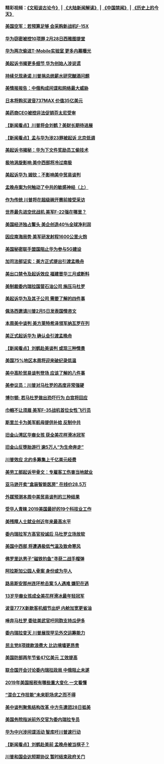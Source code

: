 #### 精彩视频：[《文昭谈古论今》](https://github.com/gfw-breaker/wenzhao) | [《大陆新闻解读》](https://github.com/gfw-breaker/ntdtv-comedy) | [《中国禁闻》](https://github.com/gfw-breaker/ntdtv-news) | [《历史上的今天》](https://github.com/gfw-breaker/today-in-history) 

#### [美国空军：若预算足够 会采购新战机F-15X](../pages/nsc412/n11012483.md?t=01301530) 

#### [华为窃密被控10项罪 2月28日西雅图提堂](../pages/nsc412/n11011664.md?t=01301530) 

#### [华为两次偷进T-Mobile实验室 更多内幕曝光](../pages/nsc412/n11011032.md?t=01301530) 

#### [美起诉书揭更多细节 华为创始人涉说谎](../pages/nsc412/n11011478.md?t=01301530) 

#### [持续兑现承诺 川普捐总统薪水研究酗酒问题](../pages/nsc412/n11011753.md?t=01301530) 

#### [美情报报告：中俄构成间谍和网络最大威胁](../pages/nsc412/n11011346.md?t=01301530) 

#### [日本将购买波音737MAX 价值35亿美元](../pages/nsc412/n11011238.md?t=01301530) 

#### [美药商CEO被控非法促销芬太尼受审](../pages/nsc412/n11011244.md?t=01301530) 

#### [【新闻看点】川普将会刘鹤？美财长期待进展](../pages/nsc412/n11011103.md?t=01301530) 

#### [【新闻看点】孟与华为涉23罪被起诉 北京低调](../pages/nsc412/n11011100.md?t=01301530) 

#### [美起诉书揭秘：华为下文件奖励员工偷技术](../pages/nsc412/n11010958.md?t=01301530) 

#### [极地涡旋影响 美中西部将冷过南极](../pages/nsc412/n11010961.md?t=01301530) 

#### [美起诉华为  姆钦：不影响美中贸易谈判](../pages/nsc412/n11010980.md?t=01301530) 

#### [孟晚舟案为何触动了中共的敏感神经（上）](../pages/nsc412/n11008466.md?t=01301530) 

#### [作为传统 川普将在超级碗开赛前接受采访](../pages/nsc412/n11010284.md?t=01301530) 

#### [世界最先进空优战机 美军F-22强在哪里？](../pages/nsc412/n11010323.md?t=01301530) 

#### [美国经济独占鳌头 美企创造40％全球净利润](../pages/nsc412/n11010092.md?t=01301530) 

#### [因应南海局势 美军研发射程1600公里火炮](../pages/nsc412/n11010046.md?t=01301530) 

#### [美国秘密联手盟国阻止华为参与5G建设](../pages/nsc412/n11008416.md?t=01301530) 

#### [加司法部证实：美方正式提出引渡孟晚舟](../pages/nsc412/n11009536.md?t=01301530) 

#### [美出口禁令及起诉效应 福建晋华三月或断料](../pages/nsc412/n11009319.md?t=01301530) 

#### [美制裁委内瑞拉国营石油公司 施压马杜罗](../pages/nsc412/n11009006.md?t=01301530) 

#### [美起诉华为及其子公司 需要了解的四件事](../pages/nsc412/n11009051.md?t=01301530) 

#### [佩洛西邀请川普2月5日发表国情咨文](../pages/nsc412/n11008732.md?t=01301530) 

#### [本周美中谈判 美方莱特希泽领军纳瓦罗在列](../pages/nsc412/n11008813.md?t=01301530) 

#### [美正式起诉华为 确认会引渡孟晚舟](../pages/nsc412/n11008885.md?t=01301530) 

#### [【新闻看点】刘鹤赴美谈判 或现三种情景](../pages/nsc412/n11008460.md?t=01301530) 

#### [美国75%地区本周将迎来破纪录低温](../pages/nsc412/n11008515.md?t=01301530) 

#### [美中高阶贸易谈判登场 应该了解的八件事](../pages/nsc412/n11008487.md?t=01301530) 

#### [美参议员：川普对马杜罗的态度非常强硬](../pages/nsc412/n11008349.md?t=01301530) 

#### [博尔顿: 若马杜罗做出恐吓行为 白宫将回应](../pages/nsc412/n11008204.md?t=01301530) 

#### [巾帼不让须眉 美军F-35战机首位女性飞行员](../pages/nsc412/n11007778.md?t=01301530) 

#### [斯里兰卡为美军航母提供补给 反制中共](../pages/nsc412/n11007567.md?t=01301530) 

#### [旧金山湾区华裔女孩 获全美花样滑冰冠军](../pages/nsc412/n11007307.md?t=01301530) 

#### [旧金山反堕胎游行 逾5万人“为生命奔走”](../pages/nsc412/n11007277.md?t=01301530) 

#### [川普效应 北约多筹集上千亿美元经费](../pages/nsc412/n11006307.md?t=01301530) 

#### [美劳工部起诉甲骨文：专雇客工伤害当地就业](../pages/nsc412/n11006396.md?t=01301530) 

#### [亚马逊开卖“盒装智能医房” 在线价28.5万](../pages/nsc412/n11006269.md?t=01301530) 

#### [外媒预测本周中美贸易谈判的三种结果](../pages/nsc412/n11006293.md?t=01301530) 

#### [受华人青睐 2019美国最好的19个科技业工作](../pages/nsc412/n10997843.md?t=01301530) 

#### [美残障人士就业创近年来最高水平](../pages/nsc412/n11006141.md?t=01301530) 

#### [委内瑞拉军方高官投诚后 马杜罗立场放软](../pages/nsc412/n11006068.md?t=01301530) 

#### [美国中西部 将遭遇极低气温及致命寒风](../pages/nsc412/n11006119.md?t=01301530) 

#### [佛罗里达男子“磁铁钓鱼”寻获二战手榴弹](../pages/nsc412/n11006024.md?t=01301530) 

#### [阿拉斯加公园人骨案 身份或为华人](../pages/nsc412/n11005907.md?t=01301530) 

#### [路易斯安那州连环枪击案 5人遇难 嫌犯在逃](../pages/nsc412/n11005912.md?t=01301530) 

#### [13岁华裔女孩成全美花样滑冰最年轻冠军](../pages/nsc412/n11004513.md?t=01301530) 

#### [波音777X新款客机细节出炉 内舱加宽更省油](../pages/nsc412/n11005089.md?t=01301530) 

#### [唾弃马杜罗 委驻美武官吁同胞支持瓜伊多](../pages/nsc412/n11004923.md?t=01301530) 

#### [委内瑞拉变天 川普展现罕见外交运筹能力](../pages/nsc412/n11004848.md?t=01301530) 

#### [民主党8项拨款浪费大 比边境墙更昂贵](../pages/nsc412/n11004806.md?t=01301530) 

#### [美国防部两年节省47亿美元 工效提高](../pages/nsc412/n11004731.md?t=01301530) 

#### [联合国开会讨论委内瑞拉政局 中俄阻止未遂](../pages/nsc412/n11004660.md?t=01301530) 

#### [2019年美国报税有哪些重大变化 一文看懂](../pages/nsc412/n11004533.md?t=01301530) 

#### [“混合工作技能”未来职场求之而不得](../pages/nsc412/n11002310.md?t=01301530) 

#### [美中谈判聚焦结构改革 中方先遣团28日抵美](../pages/nsc412/n11003280.md?t=01301530) 

#### [美国务院指派前外交官为委内瑞拉专员](../pages/nsc412/n11002915.md?t=01301530) 

#### [华为中兴涉间谍活动 智库吁川普速行动](../pages/nsc412/n11002224.md?t=01301530) 

#### [【新闻看点】刘鹤赴美前 孟晚舟被当棋子？](../pages/nsc412/n11002303.md?t=01301530) 

#### [川普和国会达短期协议 暂时结束政府关门](../pages/nsc412/n11002604.md?t=01301530) 

